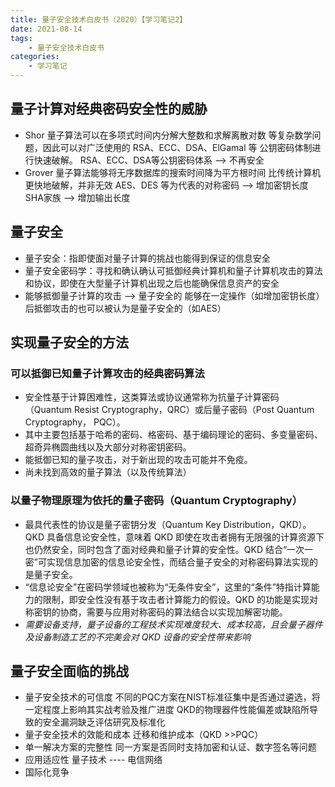 ```yaml
---
title: 量子安全技术白皮书（2020）【学习笔记2】
date: 2021-08-14
tags: 
    - 量子安全技术白皮书
categories: 
    - 学习笔记
---
```


## 量子计算对经典密码安全性的威胁

-   Shor 量子算法可以在多项式时间内分解大整数和求解离散对数 等复杂数学问题，因此可以对广泛使用的 RSA、ECC、DSA、ElGamal 等 公钥密码体制进行快速破解。 RSA、ECC、DSA等公钥密码体系 --> 不再安全
-   Grover 量子算法能够将无序数据库的搜索时间降为平方根时间 比传统计算机更快地破解，并非无效 AES、DES 等为代表的对称密码 --> 增加密钥长度 SHA家族 --> 增加输出长度

## 量子安全


-   量子安全：指即使面对量子计算的挑战也能得到保证的信息安全
-   量子安全密码学：寻找和确认确认可抵御经典计算机和量子计算机攻击的算法和协议，即使在大型量子计算机出现之后也能确保信息资产的安全
-   能够抵御量子计算的攻击 --> 量子安全的 能够在一定操作（如增加密钥长度）后抵御攻击的也可以被认为是量子安全的（如AES）

## 实现量子安全的方法


### 可以抵御已知量子计算攻击的经典密码算法

-   安全性基于计算困难性，这类算法或协议通常称为抗量子计算密码（Quantum Resist Cryptography，QRC）或后量子密码（Post Quantum Cryptography， PQC）。
-   其中主要包括基于哈希的密码、格密码、基于编码理论的密码、多变量密码、超奇异椭圆曲线以及大部分对称密钥密码。
-   能抵御已知的量子攻击，对于新出现的攻击可能并不免疫。
-   尚未找到高效的量子算法（以及传统算法）

### 以量子物理原理为依托的量子密码（Quantum Cryptography）

-   最具代表性的协议是量子密钥分发（Quantum Key Distribution，QKD）。QKD 具备信息论安全性，意味着 QKD 即使在攻击者拥有无限强的计算资源下也仍然安全，同时包含了面对经典和量子计算的安全性。QKD 结合“一次一密”可实现信息加密的信息论安全性，而结合量子安全的对称密码算法实现的是量子安全。
-   “信息论安全”在密码学领域也被称为“无条件安全”，这里的“条件”特指计算能力的限制，即安全性没有基于攻击者计算能力的假设。QKD 的功能是实现对称密钥的协商，需要与应用对称密码的算法结合以实现加解密功能。
-   *需要设备支持，量子设备的工程技术实现难度较大、成本较高，且会量子器件及设备制造工艺的不完美会对 QKD 设备的安全性带来影响*

## 量子安全面临的挑战

-   量子安全技术的可信度 不同的PQC方案在NIST标准征集中是否通过遴选，将一定程度上影响其实战考验及推广进度 QKD的物理器件性能偏差或缺陷所导致的安全漏洞缺乏评估研究及标准化
-   量子安全技术的效能和成本 迁移和维护成本（QKD >>PQC）
-   单一解决方案的完整性 同一方案是否同时支持加密和认证、数字签名等问题
-   应用适应性 量子技术 ---- 电信网络
-   国际化竞争